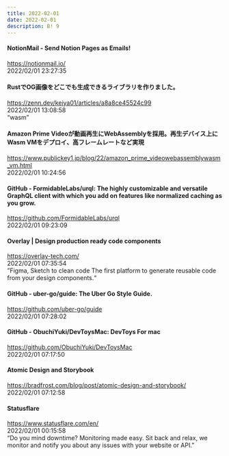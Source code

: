 ```yaml
---
title: 2022-02-01
date: 2022-02-01
description: B! 9
---
```


#### NotionMail - Send Notion Pages as Emails!
https://notionmail.io/<br>
2022/02/01 23:27:35<br>


#### RustでOG画像をどこでも生成できるライブラリを作りました。
https://zenn.dev/keiya01/articles/a8a8ce45524c99<br>
2022/02/01 13:08:58<br>
“wasm”


#### Amazon Prime Videoが動画再生にWebAssemblyを採用。再生デバイス上にWasm VMをデプロイ、高フレームレートなど実現
https://www.publickey1.jp/blog/22/amazon_prime_videowebassemblywasm_vm.html<br>
2022/02/01 10:24:56<br>


#### GitHub - FormidableLabs/urql: The highly customizable and versatile GraphQL client with which you add on features like normalized caching as you grow.
https://github.com/FormidableLabs/urql<br>
2022/02/01 09:23:09<br>


#### Overlay | Design production ready code components
https://overlay-tech.com/<br>
2022/02/01 07:35:54<br>
”Figma, Sketch to clean code The first platform to generate reusable code from your design components.“


#### GitHub - uber-go/guide: The Uber Go Style Guide.
https://github.com/uber-go/guide<br>
2022/02/01 07:28:02<br>


#### GitHub - ObuchiYuki/DevToysMac: DevToys For mac
https://github.com/ObuchiYuki/DevToysMac<br>
2022/02/01 07:17:50<br>


#### Atomic Design and Storybook
https://bradfrost.com/blog/post/atomic-design-and-storybook/<br>
2022/02/01 07:12:58<br>


#### Statusflare
https://www.statusflare.com/en/<br>
2022/02/01 00:15:58<br>
“Do you mind downtime? Monitoring made easy. Sit back and relax, we monitor and notify you about any issues with your website or API.”


